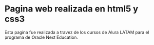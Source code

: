 <h1> Pagina web realizada en html5 y css3 </h1>

Esta pagina fue realizada a travez de los cursos de Alura LATAM para el programa de Oracle Next Education.
